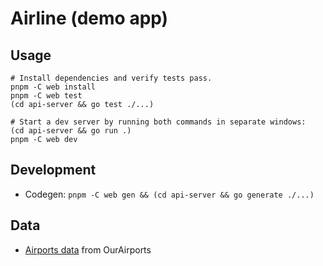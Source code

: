 # Airline (demo app)

## Usage

```shell
# Install dependencies and verify tests pass.
pnpm -C web install
pnpm -C web test
(cd api-server && go test ./...)

# Start a dev server by running both commands in separate windows:
(cd api-server && go run .)
pnpm -C web dev
```

## Development

- Codegen: `pnpm -C web gen && (cd api-server && go generate ./...)`

## Data

- [Airports data](https://ourairports.com/data/) from OurAirports